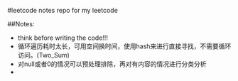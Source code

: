 #leetcode notes
repo for my leetcode

##Notes:
* think before writing the code!!!
* 循环遍历耗时太长，可用空间换时间，使用hash来进行直接寻找，不需要循环访问。(Two_Sum)
* 对null或者0的情况可以预处理排除，再对有内容的情况进行分类分析
* 
 


